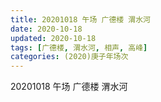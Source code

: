 ```yaml
---
title: 20201018 午场 广德楼 渭水河 
date: 2020-10-18
updated: 2020-10-18
tags: [广德楼, 渭水河, 相声, 高峰]
categories: (2020)庚子年场次
---
```

20201018 午场 广德楼 渭水河 

